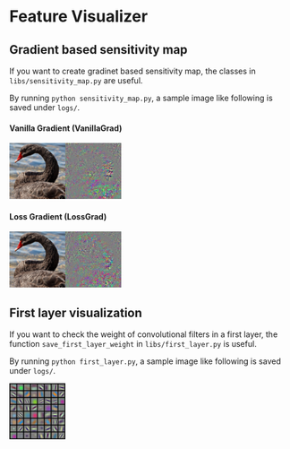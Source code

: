 # Feature Visualizer

## Gradient based sensitivity map
If you want to create gradinet based sensitivity map,
the classes in `libs/sensitivity_map.py` are useful.

By running `python sensitivity_map.py`, a sample image like following is saved under `logs/`.

#### Vanilla Gradient (VanillaGrad)

<img src="samples/result_VanillaGrad.png" height="100px">

#### Loss Gradient (LossGrad)

<img src="samples/result_LossGrad.png" height="100px">

## First layer visualization
If you want to check the weight of convolutional filters in a first layer,
the function `save_first_layer_weight`  in `libs/first_layer.py`  is useful.

By running `python first_layer.py`, a sample image like following is saved under `logs/`.

<img src="samples/first_layer_weight.png" height="100px">